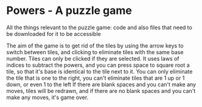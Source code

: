  # Powers - A puzzle game
 
All the things relevant to the puzzle game: code and also files that need to be downloaded for it to be accessible

The aim of the game is to get rid of the tiles by using the arrow keys to switch between tiles, and clicking to eliminate tiles with the same base number. Tiles can only be clicked if they are selected.
It uses laws of indices to subtract the powers, and you can press space to square root a tile, so that it's base is identical to the tile next to it.
You can only eliminate the tile that is one to the right, you can't eliminate tiles that are 1 up or 1 down, or even 1 to the left
If there are blank spaces and you can't make any moves, tiles will be redrawn, and if there are no blank spaces and you can't make any moves, it's game over.

